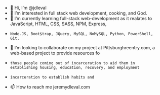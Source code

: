 - 👋 Hi, I’m @jdleval
- 👀 I’m interested in full stack web development, cooking, and God.
- 🌱 I’m currently learning full-stack web-development as it realates to JavaScript, HTML, CSS, SASS, NPM, Express,
-     Node.JS, Boot$trap, JQuery, MySQL, NoMySQL, Python, PowerShell, Git, 
- 💞️ I’m looking to collaborate on my project at Pittsburghreentry.com, a web-based project to provide resources fo
-     those people coming out of incarceration to aid them in establishing housing, education, recovery, and employment
-     incarceration to establish habits and 
- 📫 How to reach me jeremydleval.com

<!---
jdleval/jdleval is a ✨ special ✨ repository because its `README.md` (this file) appears on your GitHub profile.
You can click the Preview link to take a look at your changes.
--->
